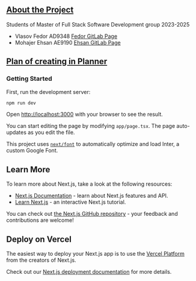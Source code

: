 ## [About the Project](ABOUT.md)

Students of Master of Full Stack Software Development group 2023-2025

- Vlasov Fedor AD9348 [Fedor GitLab Page](https://gitlab.labranet.jamk.fi/AD9348)
- Mohajer Ehsan AE9190 [Ehsan GitLab Page](https://gitlab.labranet.jamk.fi/AE9190)

## [Plan of creating in Planner](https://tasks.office.com/jamkstudent.onmicrosoft.com/Home/PlanViews/OxCI0Eba2UO6C95STwbrc5YAClH5?Type=PlanLink&Channel=Link&CreatedTime=638455683199890000)

### Getting Started

First, run the development server:

```bash
npm run dev
```

Open [http://localhost:3000](http://localhost:3000) with your browser to see the result.

You can start editing the page by modifying `app/page.tsx`. The page auto-updates as you edit the file.

This project uses [`next/font`](https://nextjs.org/docs/basic-features/font-optimization) to automatically optimize and load Inter, a custom Google Font.

## Learn More

To learn more about Next.js, take a look at the following resources:

- [Next.js Documentation](https://nextjs.org/docs) - learn about Next.js features and API.
- [Learn Next.js](https://nextjs.org/learn) - an interactive Next.js tutorial.

You can check out [the Next.js GitHub repository](https://github.com/vercel/next.js/) - your feedback and contributions are welcome!

## Deploy on Vercel

The easiest way to deploy your Next.js app is to use the [Vercel Platform](https://vercel.com/new?utm_medium=default-template&filter=next.js&utm_source=create-next-app&utm_campaign=create-next-app-readme) from the creators of Next.js.

Check out our [Next.js deployment documentation](https://nextjs.org/docs/deployment) for more details.
